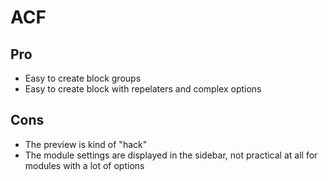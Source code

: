 # ACF

## Pro

- Easy to create block groups
- Easy to create block with repelaters and complex options

## Cons

- The preview is kind of "hack"
- The module settings are displayed in the sidebar, not practical at all for modules with a lot of options
